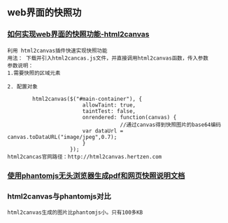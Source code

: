 ## web界面的快照功

### [如何实现web界面的快照功能-html2canvas](https://blog.csdn.net/junzhen_chen/article/details/72581366)
```
利用 html2canvas插件快速实现快照功能
用法： 下载并引入html2cancas.js文件，并直接调用html2canvas函数，传入参数
参数说明： 
1.需要快照的区域元素

2. 配置对象

        html2canvas($("#main-container"), {
                        allowTaint: true,
                        taintTest: false,
                        onrendered: function(canvas) {
                                    //通过canvas得到快照图片的base64编码
                        var dataUrl = canvas.toDataURL("image/jpeg",0.7);
                        }
                    });
html2cancas官网路径：http://html2canvas.hertzen.com

```
### [使用phantomjs无头浏览器生成pdf和网页快照说明文档](http://www.itbaby.me/blog/5978a508f0b1d613bdb04f42)

### html2canvas与phantomjs对比
```
html2canvas生成的图片比phantomjs小。只有100多KB
```